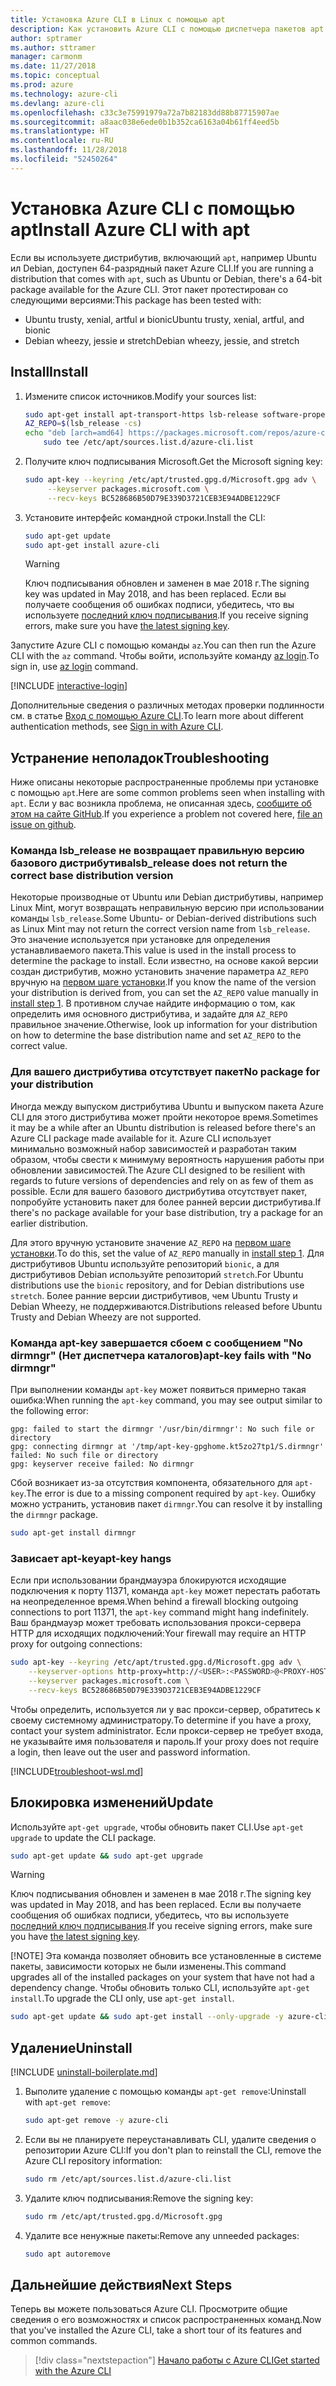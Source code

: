 ```yaml
---
title: Установка Azure CLI в Linux с помощью apt
description: Как установить Azure CLI с помощью диспетчера пакетов apt
author: sptramer
ms.author: sttramer
manager: carmonm
ms.date: 11/27/2018
ms.topic: conceptual
ms.prod: azure
ms.technology: azure-cli
ms.devlang: azure-cli
ms.openlocfilehash: c33c3e75991979a72a7b82183dd88b87715907ae
ms.sourcegitcommit: a8aac038e6ede0b1b352ca6163a04b61ff4eed5b
ms.translationtype: HT
ms.contentlocale: ru-RU
ms.lasthandoff: 11/28/2018
ms.locfileid: "52450264"
---
```

# <a name="install-azure-cli-with-apt"></a><span data-ttu-id="38f84-103">Установка Azure CLI с помощью apt</span><span class="sxs-lookup"><span data-stu-id="38f84-103">Install Azure CLI with apt</span></span>

<span data-ttu-id="38f84-104">Если вы используете дистрибутив, включающий `apt`, например Ubuntu ил Debian, доступен 64-разрядный пакет Azure CLI.</span><span class="sxs-lookup"><span data-stu-id="38f84-104">If you are running a distribution that comes with `apt`, such as Ubuntu or Debian, there's a 64-bit package available for the Azure CLI.</span></span> <span data-ttu-id="38f84-105">Этот пакет протестирован со следующими версиями:</span><span class="sxs-lookup"><span data-stu-id="38f84-105">This package has been tested with:</span></span>

* <span data-ttu-id="38f84-106">Ubuntu trusty, xenial, artful и bionic</span><span class="sxs-lookup"><span data-stu-id="38f84-106">Ubuntu trusty, xenial, artful, and bionic</span></span>
* <span data-ttu-id="38f84-107">Debian wheezy, jessie и stretch</span><span class="sxs-lookup"><span data-stu-id="38f84-107">Debian wheezy, jessie, and stretch</span></span>

## <a name="install"></a><span data-ttu-id="38f84-108">Install</span><span class="sxs-lookup"><span data-stu-id="38f84-108">Install</span></span>

1. <div id="install-step-1"/><span data-ttu-id="38f84-109">Измените список источников.</span><span class="sxs-lookup"><span data-stu-id="38f84-109">Modify your sources list:</span></span>

    ```bash
    sudo apt-get install apt-transport-https lsb-release software-properties-common -y
    AZ_REPO=$(lsb_release -cs)
    echo "deb [arch=amd64] https://packages.microsoft.com/repos/azure-cli/ $AZ_REPO main" | \
        sudo tee /etc/apt/sources.list.d/azure-cli.list
    ```

2. <div id="signingKey"/><span data-ttu-id="38f84-110">Получите ключ подписывания Microsoft.</span><span class="sxs-lookup"><span data-stu-id="38f84-110">Get the Microsoft signing key:</span></span>

   ```bash
   sudo apt-key --keyring /etc/apt/trusted.gpg.d/Microsoft.gpg adv \
        --keyserver packages.microsoft.com \
        --recv-keys BC528686B50D79E339D3721CEB3E94ADBE1229CF
   ```

3. <span data-ttu-id="38f84-111">Установите интерфейс командной строки.</span><span class="sxs-lookup"><span data-stu-id="38f84-111">Install the CLI:</span></span>

   ```bash
   sudo apt-get update
   sudo apt-get install azure-cli
   ```

   > [!WARNING]
   > <span data-ttu-id="38f84-112">Ключ подписывания обновлен и заменен в мае 2018 г.</span><span class="sxs-lookup"><span data-stu-id="38f84-112">The signing key was updated in May 2018, and has been replaced.</span></span> <span data-ttu-id="38f84-113">Если вы получаете сообщения об ошибках подписи, убедитесь, что вы используете [последний ключ подписывания](#signingKey).</span><span class="sxs-lookup"><span data-stu-id="38f84-113">If you receive signing errors, make sure you have [the latest signing key](#signingKey).</span></span>

<span data-ttu-id="38f84-114">Запустите Azure CLI с помощью команды `az`.</span><span class="sxs-lookup"><span data-stu-id="38f84-114">You can then run the Azure CLI with the `az` command.</span></span> <span data-ttu-id="38f84-115">Чтобы войти, используйте команду [az login](/cli/azure/reference-index#az-login).</span><span class="sxs-lookup"><span data-stu-id="38f84-115">To sign in, use [az login](/cli/azure/reference-index#az-login) command.</span></span>

[!INCLUDE [interactive-login](includes/interactive-login.md)]

<span data-ttu-id="38f84-116">Дополнительные сведения о различных методах проверки подлинности см. в статье [Вход с помощью Azure CLI](authenticate-azure-cli.md).</span><span class="sxs-lookup"><span data-stu-id="38f84-116">To learn more about different authentication methods, see [Sign in with Azure CLI](authenticate-azure-cli.md).</span></span>

## <a name="troubleshooting"></a><span data-ttu-id="38f84-117">Устранение неполадок</span><span class="sxs-lookup"><span data-stu-id="38f84-117">Troubleshooting</span></span>

<span data-ttu-id="38f84-118">Ниже описаны некоторые распространенные проблемы при установке с помощью `apt`.</span><span class="sxs-lookup"><span data-stu-id="38f84-118">Here are some common problems seen when installing with `apt`.</span></span> <span data-ttu-id="38f84-119">Если у вас возникла проблема, не описанная здесь, [сообщите об этом на сайте GitHub](https://github.com/Azure/azure-cli/issues).</span><span class="sxs-lookup"><span data-stu-id="38f84-119">If you experience a problem not covered here, [file an issue on github](https://github.com/Azure/azure-cli/issues).</span></span>

### <a name="lsbrelease-does-not-return-the-correct-base-distribution-version"></a><span data-ttu-id="38f84-120">Команда lsb_release не возвращает правильную версию базового дистрибутива</span><span class="sxs-lookup"><span data-stu-id="38f84-120">lsb_release does not return the correct base distribution version</span></span>

<span data-ttu-id="38f84-121">Некоторые производные от Ubuntu или Debian дистрибутивы, например Linux Mint, могут возвращать неправильную версию при использовании команды `lsb_release`.</span><span class="sxs-lookup"><span data-stu-id="38f84-121">Some Ubuntu- or Debian-derived distributions such as Linux Mint may not return the correct version name from `lsb_release`.</span></span> <span data-ttu-id="38f84-122">Это значение используется при установке для определения устанавливаемого пакета.</span><span class="sxs-lookup"><span data-stu-id="38f84-122">This value is used in the install process to determine the package to install.</span></span> <span data-ttu-id="38f84-123">Если известно, на основе какой версии создан дистрибутив, можно установить значение параметра `AZ_REPO` вручную на [первом шаге установки](#install-step-1).</span><span class="sxs-lookup"><span data-stu-id="38f84-123">If you know the name of the version your distribution is derived from, you can set the `AZ_REPO` value manually in [install step 1](#install-step-1).</span></span> <span data-ttu-id="38f84-124">В противном случае найдите информацию о том, как определить имя основного дистрибутива, и задайте для `AZ_REPO` правильное значение.</span><span class="sxs-lookup"><span data-stu-id="38f84-124">Otherwise, look up information for your distribution on how to determine the base distribution name and set `AZ_REPO` to the correct value.</span></span>

### <a name="no-package-for-your-distribution"></a><span data-ttu-id="38f84-125">Для вашего дистрибутива отсутствует пакет</span><span class="sxs-lookup"><span data-stu-id="38f84-125">No package for your distribution</span></span>

<span data-ttu-id="38f84-126">Иногда между выпуском дистрибутива Ubuntu и выпуском пакета Azure CLI для этого дистрибутива может пройти некоторое время.</span><span class="sxs-lookup"><span data-stu-id="38f84-126">Sometimes it may be a while after an Ubuntu distribution is released before there's an Azure CLI package made available for it.</span></span> <span data-ttu-id="38f84-127">Azure CLI использует минимально возможный набор зависимостей и разработан таким образом, чтобы свести к минимуму вероятность нарушения работы при обновлении зависимостей.</span><span class="sxs-lookup"><span data-stu-id="38f84-127">The Azure CLI designed to be resilient with regards to future versions of dependencies and rely on as few of them as possible.</span></span> <span data-ttu-id="38f84-128">Если для вашего базового дистрибутива отсутствует пакет, попробуйте установить пакет для более ранней версии дистрибутива.</span><span class="sxs-lookup"><span data-stu-id="38f84-128">If there's no package available for your base distribution, try a package for an earlier distribution.</span></span>

<span data-ttu-id="38f84-129">Для этого вручную установите значение `AZ_REPO` на [первом шаге установки](#install-step-1).</span><span class="sxs-lookup"><span data-stu-id="38f84-129">To do this, set the value of `AZ_REPO` manually in [install step 1](#install-step-1).</span></span> <span data-ttu-id="38f84-130">Для дистрибутивов Ubuntu используйте репозиторий `bionic`, а для дистрибутивов Debian используйте репозиторий `stretch`.</span><span class="sxs-lookup"><span data-stu-id="38f84-130">For Ubuntu distributions use the `bionic` repository, and for Debian distributions use `stretch`.</span></span> <span data-ttu-id="38f84-131">Более ранние версии дистрибутивов, чем Ubuntu Trusty и Debian Wheezy, не поддерживаются.</span><span class="sxs-lookup"><span data-stu-id="38f84-131">Distributions released before Ubuntu Trusty and Debian Wheezy are not supported.</span></span>

### <a name="apt-key-fails-with-no-dirmngr"></a><span data-ttu-id="38f84-132">Команда apt-key завершается сбоем с сообщением "No dirmngr" (Нет диспетчера каталогов)</span><span class="sxs-lookup"><span data-stu-id="38f84-132">apt-key fails with "No dirmngr"</span></span>

<span data-ttu-id="38f84-133">При выполнении команды `apt-key` может появиться примерно такая ошибка:</span><span class="sxs-lookup"><span data-stu-id="38f84-133">When running the `apt-key` command, you may see output similar to the following error:</span></span>

```output
gpg: failed to start the dirmngr '/usr/bin/dirmngr': No such file or directory
gpg: connecting dirmngr at '/tmp/apt-key-gpghome.kt5zo27tp1/S.dirmngr' failed: No such file or directory
gpg: keyserver receive failed: No dirmngr
```

<span data-ttu-id="38f84-134">Сбой возникает из-за отсутствия компонента, обязательного для `apt-key`.</span><span class="sxs-lookup"><span data-stu-id="38f84-134">The error is due to a missing component required by `apt-key`.</span></span> <span data-ttu-id="38f84-135">Ошибку можно устранить, установив пакет `dirmngr`.</span><span class="sxs-lookup"><span data-stu-id="38f84-135">You can resolve it by installing the `dirmngr` package.</span></span>

```bash
sudo apt-get install dirmngr
```

### <a name="apt-key-hangs"></a><span data-ttu-id="38f84-136">Зависает apt-key</span><span class="sxs-lookup"><span data-stu-id="38f84-136">apt-key hangs</span></span>

<span data-ttu-id="38f84-137">Если при использовании брандмауэра блокируются исходящие подключения к порту 11371, команда `apt-key` может перестать работать на неопределенное время.</span><span class="sxs-lookup"><span data-stu-id="38f84-137">When behind a firewall blocking outgoing connections to port 11371, the `apt-key` command might hang indefinitely.</span></span>
<span data-ttu-id="38f84-138">Ваш брандмауэр может требовать использования прокси-сервера HTTP для исходящих подключений:</span><span class="sxs-lookup"><span data-stu-id="38f84-138">Your firewall may require an HTTP proxy for outgoing connections:</span></span>

```bash
sudo apt-key --keyring /etc/apt/trusted.gpg.d/Microsoft.gpg adv \
    --keyserver-options http-proxy=http://<USER>:<PASSWORD>@<PROXY-HOST>:<PROXY-PORT>/ \
    --keyserver packages.microsoft.com \
    --recv-keys BC528686B50D79E339D3721CEB3E94ADBE1229CF
```

<span data-ttu-id="38f84-139">Чтобы определить, используется ли у вас прокси-сервер, обратитесь к своему системному администратору.</span><span class="sxs-lookup"><span data-stu-id="38f84-139">To determine if you have a proxy, contact your system administrator.</span></span> <span data-ttu-id="38f84-140">Если прокси-сервер не требует входа, не указывайте имя пользователя и пароль.</span><span class="sxs-lookup"><span data-stu-id="38f84-140">If your proxy does not require a login, then leave out the user and password information.</span></span>

[!INCLUDE[troubleshoot-wsl.md](includes/troubleshoot-wsl.md)]

## <a name="update"></a><span data-ttu-id="38f84-141">Блокировка изменений</span><span class="sxs-lookup"><span data-stu-id="38f84-141">Update</span></span>

<span data-ttu-id="38f84-142">Используйте `apt-get upgrade`, чтобы обновить пакет CLI.</span><span class="sxs-lookup"><span data-stu-id="38f84-142">Use `apt-get upgrade` to update the CLI package.</span></span>

   ```bash
   sudo apt-get update && sudo apt-get upgrade
   ```

> [!WARNING]
> <span data-ttu-id="38f84-143">Ключ подписывания обновлен и заменен в мае 2018 г.</span><span class="sxs-lookup"><span data-stu-id="38f84-143">The signing key was updated in May 2018, and has been replaced.</span></span> <span data-ttu-id="38f84-144">Если вы получаете сообщения об ошибках подписи, убедитесь, что вы используете [последний ключ подписывания](#signingKey).</span><span class="sxs-lookup"><span data-stu-id="38f84-144">If you receive signing errors, make sure you have [the latest signing key](#signingKey).</span></span>
>
> [!NOTE]
> <span data-ttu-id="38f84-145">Эта команда позволяет обновить все установленные в системе пакеты, зависимости которых не были изменены.</span><span class="sxs-lookup"><span data-stu-id="38f84-145">This command upgrades all of the installed packages on your system that have not had a dependency change.</span></span>
> <span data-ttu-id="38f84-146">Чтобы обновить только CLI, используйте `apt-get install`.</span><span class="sxs-lookup"><span data-stu-id="38f84-146">To upgrade the CLI only, use `apt-get install`.</span></span>
> 
> ```bash
> sudo apt-get update && sudo apt-get install --only-upgrade -y azure-cli
> ```

## <a name="uninstall"></a><span data-ttu-id="38f84-147">Удаление</span><span class="sxs-lookup"><span data-stu-id="38f84-147">Uninstall</span></span>

[!INCLUDE [uninstall-boilerplate.md](includes/uninstall-boilerplate.md)]

1. <span data-ttu-id="38f84-148">Выполите удаление с помощью команды `apt-get remove`:</span><span class="sxs-lookup"><span data-stu-id="38f84-148">Uninstall with `apt-get remove`:</span></span>

    ```bash
    sudo apt-get remove -y azure-cli
    ```

2. <span data-ttu-id="38f84-149">Если вы не планируете переустанавливать CLI, удалите сведения о репозитории Azure CLI:</span><span class="sxs-lookup"><span data-stu-id="38f84-149">If you don't plan to reinstall the CLI, remove the Azure CLI repository information:</span></span>

   ```bash
   sudo rm /etc/apt/sources.list.d/azure-cli.list
   ```

3. <span data-ttu-id="38f84-150">Удалите ключ подписывания:</span><span class="sxs-lookup"><span data-stu-id="38f84-150">Remove the signing key:</span></span>

    ```bash
    sudo rm /etc/apt/trusted.gpg.d/Microsoft.gpg
    ```

4. <span data-ttu-id="38f84-151">Удалите все ненужные пакеты:</span><span class="sxs-lookup"><span data-stu-id="38f84-151">Remove any unneeded packages:</span></span>

   ```bash
   sudo apt autoremove
   ```

## <a name="next-steps"></a><span data-ttu-id="38f84-152">Дальнейшие действия</span><span class="sxs-lookup"><span data-stu-id="38f84-152">Next Steps</span></span>

<span data-ttu-id="38f84-153">Теперь вы можете пользоваться Azure CLI. Просмотрите общие сведения о его возможностях и список распространенных команд.</span><span class="sxs-lookup"><span data-stu-id="38f84-153">Now that you've installed the Azure CLI, take a short tour of its features and common commands.</span></span>

> [!div class="nextstepaction"]
> [<span data-ttu-id="38f84-154">Начало работы с Azure CLI</span><span class="sxs-lookup"><span data-stu-id="38f84-154">Get started with the Azure CLI</span></span>](get-started-with-azure-cli.md)
